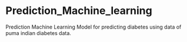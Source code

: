 # Prediction_Machine_learning
Prediction Machine Learning Model for predicting diabetes using data of puma indian diabetes data.


